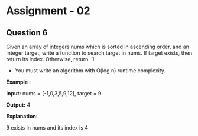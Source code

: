 # **Assignment - 02**

## **Question 6**
Given an array of integers nums which is sorted in ascending order, and an integer target,
write a function to search target in nums. If target exists, then return its index. Otherwise,
return -1.

- You must write an algorithm with O(log n) runtime complexity.

**Example :**

**Input:** nums = [-1,0,3,5,9,12], target = 9

**Output:** 4

**Explanation:**

9 exists in nums and its index is 4
